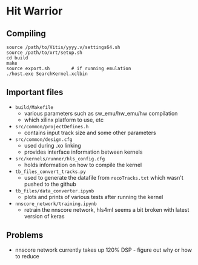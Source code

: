 # Hit Warrior

## Compiling

```
source /path/to/Vitis/yyyy.v/settings64.sh
source /path/to/xrt/setup.sh
cd build
make
source export.sh        # if running emulation
./host.exe SearchKernel.xclbin
```

## Important files

- `build/Makefile`
  - various parameters such as sw_emu/hw_emu/hw compilation
  - which xilinx platform to use, etc
- `src/common/projectDefines.h`
  - contains input track size and some other parameters
- `src/common/design.cfg`
  - used during .xo linking
  - provides interface information between kernels
- `src/kernels/runner/hls_config.cfg`
  - holds information on how to compile the kernel
- `tb_files_convert_tracks.py`
  - used to generate the datafile from `recoTracks.txt` which wasn't pushed to the github
- `tb_files/data_converter.ipynb`
  - plots and prints of various tests after running the kernel
- `nnscore_network/training.ipynb`
  - retrain the nnscore network, hls4ml seems a bit broken with latest version of keras

## Problems

- nnscore network currently takes up 120% DSP - figure out why or how to reduce
